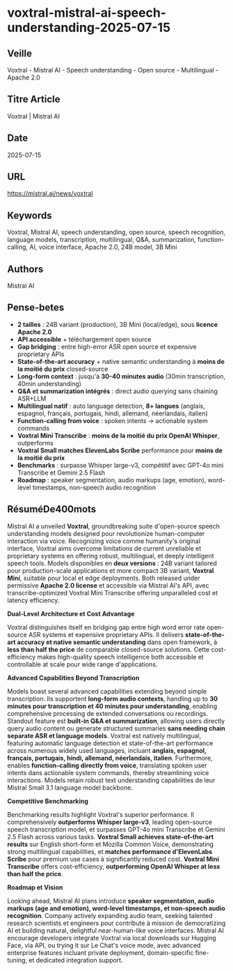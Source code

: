 # voxtral-mistral-ai-speech-understanding-2025-07-15

## Veille
Voxtral - Mistral AI - Speech understanding - Open source - Multilingual - Apache 2.0

## Titre Article
Voxtral | Mistral AI

## Date
2025-07-15

## URL
https://mistral.ai/news/voxtral

## Keywords
Voxtral, Mistral AI, speech understanding, open source, speech recognition, language models, transcription, multilingual, Q&A, summarization, function-calling, AI, voice interface, Apache 2.0, 24B model, 3B Mini

## Authors
Mistral AI

## Pense-betes
- **2 tailles** : 24B variant (production), 3B Mini (local/edge), sous **licence Apache 2.0**
- **API accessible** + téléchargement open source
- **Gap bridging** : entre high-error ASR open source et expensive proprietary APIs
- **State-of-the-art accuracy** + native semantic understanding à **moins de la moitié du prix** closed-source
- **Long-form context** : jusqu'à **30-40 minutes audio** (30min transcription, 40min understanding)
- **Q&A et summarization intégrés** : direct audio querying sans chaining ASR+LLM
- **Multilingual natif** : auto language detection, **8+ langues** (anglais, espagnol, français, portugais, hindi, allemand, néerlandais, italien)
- **Function-calling from voice** : spoken intents → actionable system commands
- **Voxtral Mini Transcribe** : **moins de la moitié du prix OpenAI Whisper**, outperforms
- **Voxtral Small matches ElevenLabs Scribe** performance pour **moins de la moitié du prix**
- **Benchmarks** : surpasse Whisper large-v3, compétitif avec GPT-4o mini Transcribe et Gemini 2.5 Flash
- **Roadmap** : speaker segmentation, audio markups (age, emotion), word-level timestamps, non-speech audio recognition

## RésuméDe400mots

Mistral AI a unveiled **Voxtral**, groundbreaking suite d'open-source speech understanding models designed pour revolutionize human-computer interaction via voice. Recognizing voice comme humanity's original interface, Voxtral aims overcome limitations de current unreliable et proprietary systems en offering robust, multilingual, et deeply intelligent speech tools. Models disponibles en **deux versions** : 24B variant tailored pour production-scale applications et more compact 3B variant, **Voxtral Mini**, suitable pour local et edge deployments. Both released under permissive **Apache 2.0 license** et accessible via Mistral AI's API, avec transcribe-optimized Voxtral Mini Transcribe offering unparalleled cost et latency efficiency.

**Dual-Level Architecture et Cost Advantage**

Voxtral distinguishes itself en bridging gap entre high word error rate open-source ASR systems et expensive proprietary APIs. Il delivers **state-of-the-art accuracy et native semantic understanding** dans open framework, à **less than half the price** de comparable closed-source solutions. Cette cost-efficiency makes high-quality speech intelligence both accessible et controllable at scale pour wide range d'applications.

**Advanced Capabilities Beyond Transcription**

Models boast several advanced capabilities extending beyond simple transcription. Ils supportent **long-form audio contexts**, handling up to **30 minutes pour transcription et 40 minutes pour understanding**, enabling comprehensive processing de extended conversations ou recordings. Standout feature est **built-in Q&A et summarization**, allowing users directly query audio content ou generate structured summaries **sans needing chain separate ASR et language models**. Voxtral est natively multilingual, featuring automatic language detection et state-of-the-art performance across numerous widely used languages, incluant **anglais, espagnol, français, portugais, hindi, allemand, néerlandais, italien**. Furthermore, enables **function-calling directly from voice**, translating spoken user intents dans actionable system commands, thereby streamlining voice interactions. Models retain robust text understanding capabilities de leur Mistral Small 3.1 language model backbone.

**Competitive Benchmarking**

Benchmarking results highlight Voxtral's superior performance. Il comprehensively **outperforms Whisper large-v3**, leading open-source speech transcription model, et surpasses GPT-4o mini Transcribe et Gemini 2.5 Flash across various tasks. **Voxtral Small achieves state-of-the-art results** sur English short-form et Mozilla Common Voice, demonstrating strong multilingual capabilities, et **matches performance d'ElevenLabs Scribe** pour premium use cases à significantly reduced cost. **Voxtral Mini Transcribe** offers cost-efficiency, **outperforming OpenAI Whisper at less than half the price**.

**Roadmap et Vision**

Looking ahead, Mistral AI plans introduce **speaker segmentation, audio markups (age and emotion), word-level timestamps, et non-speech audio recognition**. Company actively expanding audio team, seeking talented research scientists et engineers pour contribute à mission de democratizing AI et building natural, delightful near-human-like voice interfaces. Mistral AI encourage developers integrate Voxtral via local downloads sur Hugging Face, via API, ou trying it sur Le Chat's voice mode, avec advanced enterprise features incluant private deployment, domain-specific fine-tuning, et dedicated integration support.

